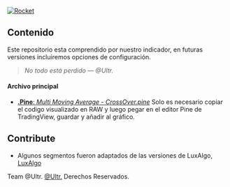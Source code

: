 [![Rocket](https://github.com/munlit/MAsCrossOver/asstes/images/rocket01.jpg)](https://Ultr.io)

## Contenido

Este repositorio esta comprendido por nuestro indicador, en futuras versiones incluiremos opciones de configuración. 

> *No todo está perdido — @Ultr.*

#### Archivo principal

* [**.Pine**: _Multi Moving Average - CrossOver.pine_](https://)
Solo es necesario copiar el codigo visualizado en RAW y luego pegar en el editor Pine de TradingView, guardar y añadir al gráfico. 

## Contribute 
* Algunos segmentos fueron adaptados de las versiones de LuxAlgo, [LuxAlgo](https://tradingview.com/scipts/luxalgo)

Team @Ultr. [@Ultr.](https://@Ultr.io) Derechos Reservados.